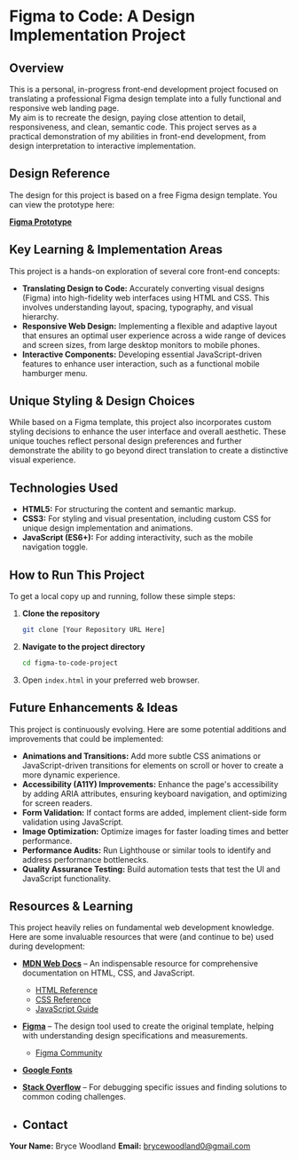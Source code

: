 # Figma to Code: A Design Implementation Project

## Overview
This is a personal, in-progress front-end development project focused on translating a professional Figma design template into a fully functional and responsive web landing page.  
My aim is to recreate the design, paying close attention to detail, responsiveness, and clean, semantic code. This project serves as a practical demonstration of my abilities in front-end development, from design interpretation to interactive implementation.

## Design Reference
The design for this project is based on a free Figma design template. You can view the prototype here:  

[**Figma Prototype**](https://www.figma.com/proto/oi0aEQJB8miPuMFIKsSwLD/FrontEnd-Practice--Community-?node-id=1-563&p=f&t=HEITYQ12bepbhJAh-0&scaling=min-zoom&content-scaling=fixed&page-id=0%3A1)

## Key Learning & Implementation Areas
This project is a hands-on exploration of several core front-end concepts:

- **Translating Design to Code:** Accurately converting visual designs (Figma) into high-fidelity web interfaces using HTML and CSS. This involves understanding layout, spacing, typography, and visual hierarchy.
- **Responsive Web Design:** Implementing a flexible and adaptive layout that ensures an optimal user experience across a wide range of devices and screen sizes, from large desktop monitors to mobile phones.
- **Interactive Components:** Developing essential JavaScript-driven features to enhance user interaction, such as a functional mobile hamburger menu.

## Unique Styling & Design Choices
While based on a Figma template, this project also incorporates custom styling decisions to enhance the user interface and overall aesthetic. These unique touches reflect personal design preferences and further demonstrate the ability to go beyond direct translation to create a distinctive visual experience.

## Technologies Used
- **HTML5:** For structuring the content and semantic markup.
- **CSS3:** For styling and visual presentation, including custom CSS for unique design implementation and animations.
- **JavaScript (ES6+):** For adding interactivity, such as the mobile navigation toggle.

## How to Run This Project
To get a local copy up and running, follow these simple steps:

1. **Clone the repository**
   ```bash
   git clone [Your Repository URL Here]
   ```

2. **Navigate to the project directory**
   ```bash
   cd figma-to-code-project
   ```

3. Open `index.html` in your preferred web browser.

## Future Enhancements & Ideas

This project is continuously evolving. Here are some potential additions and improvements that could be implemented:

- **Animations and Transitions:** Add more subtle CSS animations or JavaScript-driven transitions for elements on scroll or hover to create a more dynamic experience.
- **Accessibility (A11Y) Improvements:** Enhance the page's accessibility by adding ARIA attributes, ensuring keyboard navigation, and optimizing for screen readers.
- **Form Validation:** If contact forms are added, implement client-side form validation using JavaScript.
- **Image Optimization:** Optimize images for faster loading times and better performance.
- **Performance Audits:** Run Lighthouse or similar tools to identify and address performance bottlenecks.
- **Quality Assurance Testing:** Build automation tests that test the UI and JavaScript functionality.

## Resources & Learning

This project heavily relies on fundamental web development knowledge. Here are some invaluable resources that were (and continue to be) used during development:

- **[MDN Web Docs](https://developer.mozilla.org/)** – An indispensable resource for comprehensive documentation on HTML, CSS, and JavaScript.
  - [HTML Reference](https://developer.mozilla.org/docs/Web/HTML/Reference)
  - [CSS Reference](https://developer.mozilla.org/docs/Web/CSS/Reference)
  - [JavaScript Guide](https://developer.mozilla.org/docs/Web/JavaScript/Guide)
- **[Figma](https://www.figma.com/)** – The design tool used to create the original template, helping with understanding design specifications and measurements.
  - [Figma Community](https://www.figma.com/community)
- **[Google Fonts](https://fonts.google.com/)**
- **[Stack Overflow](https://stackoverflow.com/)** – For debugging specific issues and finding solutions to common coding challenges.

- ## Contact

**Your Name:** Bryce Woodland
**Email:** brycewoodland0@gmail.com
